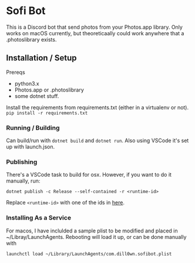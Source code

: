 # Sofi Bot #

This is a Discord bot that send photos from your Photos.app library. Only works on macOS currently, but theoreticaally could work anywhere that a .photoslibrary exists.

## Installation / Setup ##

Prereqs
* python3.x
* Photos.app or .photoslibrary
* some dotnet stuff.

Install the requirements from requirements.txt (either in a virtualenv or not).
`pip install -r requirements.txt`


### Running / Building
Can build/run with `dotnet build` and `dotnet run`. Also using VSCode it's set up with launch.json.


### Publishing
There's a VSCode task to build for osx. However, if you want to do it manually, run:

```
dotnet publish -c Release --self-contained -r <runtime-id>
```
Replace `<runtime-id>` with one of the ids in [here](https://docs.microsoft.com/en-us/dotnet/core/rid-catalog).


### Installing As a Service
For macos, I have inclulded a sample plist to be modified and placed in ~/Libray/LaunchAgents. Rebooting will load it up, or can be done manually with 
```
launchctl load ~/Library/LaunchAgents/com.dill0wn.sofibot.plist
```